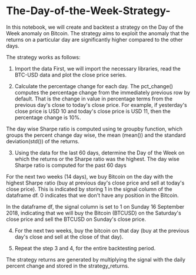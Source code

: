 # The-Day-of-the-Week-Strategy-
In this notebook, we will create and backtest a strategy on the Day of the Week anomaly on Bitcoin. The strategy aims to exploit the anomaly that the returns on a particular day are significantly higher compared to the other days. 

The strategy works as follows:

1. Import the data
First, we will import the necessary libraries, read the BTC-USD data and plot the close price series.

2. Calculate the percentage change for each day.
The pct_change() computes the percentage change from the immediately previous row by default. That is the change in value in percentage terms from the previous day's close to today's close price. For example, if yesterday's close price is USD 10 and today's close price is USD 11, then the percentage change is 10%.

The day wise Sharpe ratio is computed using te groupby function, which groups the
percent change day wise, the mean (mean()) and the standard deviation(std()) of the returns.

3. Using the data for the last 60 days, determine the Day of the Week on which the returns or the Sharpe ratio was the highest.
The day wise Sharpe ratio is computed for the past 60 days

For the next two weeks (14 days), we buy Bitcoin on the day with the highest Sharpe ratio (buy at previous day's close price and sell at today's close price). This is indicated by storing 1 in the signal column of the dataframe df. 0 indicates that we don't have any position in the Bitcoin.

In the dataframe df, the signal column is set to 1 on Sunday 16 September 2018, indicating that we will buy the Bitcoin (BTCUSD) on the Saturday's close price and sell the BTCUSD on Sunday's close price.

4. For the next two weeks, buy the bitcoin on that day (buy at the previous day's close and sell at the close of that day).

5. Repeat the step 3 and 4, for the entire backtesting period.

The strategy returns are generated by multiplying the signal with the daily percent change and stored in the strategy_returns.
